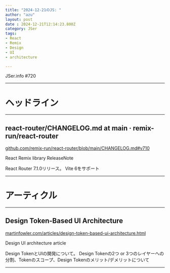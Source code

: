 ```yaml
---
title: "2024-12-21のJS: "
author: "azu"
layout: post
date : 2024-12-21T12:14:23.800Z
category: JSer
tags:
- React
- Remix
- Design
- UI
- architecture

---
```


JSer.info #720

----

<h1 class="site-genre">ヘッドライン</h1>

----

## react-router/CHANGELOG.md at main · remix-run/react-router
[github.com/remix-run/react-router/blob/main/CHANGELOG.md#v710](https://github.com/remix-run/react-router/blob/main/CHANGELOG.md#v710 "react-router/CHANGELOG.md at main · remix-run/react-router")
<p class="jser-tags jser-tag-icon"><span class="jser-tag">React</span> <span class="jser-tag">Remix</span> <span class="jser-tag">library</span> <span class="jser-tag">ReleaseNote</span></p>

React Router 7.1.0リリース。
Vite 6をサポート


----
<h1 class="site-genre">アーティクル</h1>

----

## Design Token-Based UI Architecture
[martinfowler.com/articles/design-token-based-ui-architecture.html](https://martinfowler.com/articles/design-token-based-ui-architecture.html "Design Token-Based UI Architecture")
<p class="jser-tags jser-tag-icon"><span class="jser-tag">Design</span> <span class="jser-tag">UI</span> <span class="jser-tag">architecture</span> <span class="jser-tag">article</span></p>

Design TokenとUIの開発について。
Design Tokenの2つ or 3つのレイヤーへの分割、Tokenのスコープ、Design Tokenのメリット/デメリットについて


----
